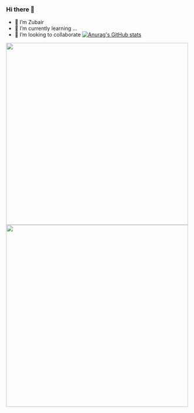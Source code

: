 ### Hi there 👋

- 🔭 I’m Zubair
- 🌱 I’m currently learning ...
- 👯 I’m looking to collaborate 
[![Anurag's GitHub stats](https://github-readme-stats.vercel.app/api?username=user2695)](https://github.com/anuraghazra/github-readme-stats)
<img width="495em" src="https://github-readme-stats.vercel.app/api/top-langs/?username=user2695&layout=compact&custom_title=Most used languages by LOCs">
<img width="495em"/>
<img width="495em" src="https://github-readme-streak-stats.herokuapp.com/?user=user2695&include_all_commits=true&hide_border=false"/>
